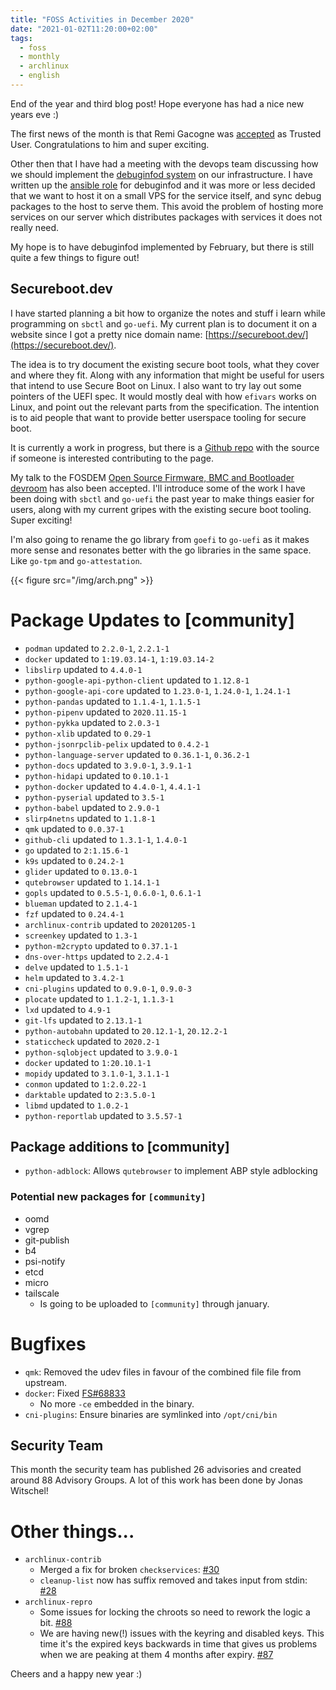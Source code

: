 ```yaml
---
title: "FOSS Activities in December 2020"
date: "2021-01-02T11:20:00+02:00"
tags:
  - foss
  - monthly
  - archlinux
  - english
---
```


End of the year and third blog post! Hope everyone has had a nice new years eve :)

The first news of the month is that Remi Gacogne was [accepted](https://lists.archlinux.org/pipermail/aur-general/2020-December/036034.html) as Trusted User.
Congratulations to him and super exciting.

Other then that I have had a meeting with the devops team discussing how we
should implement the [debuginfod system](https://lists.archlinux.org/pipermail/arch-dev-public/2020-November/030222.html) on our infrastructure. I have written up
the [ansible role](https://gitlab.archlinux.org/archlinux/infrastructure/-/merge_requests/168) for debuginfod and it was more or less decided that we want to
host it on a small VPS for the service itself, and sync debug packages to the
host to serve them. This avoid the problem of hosting more services on our
server which distributes packages with services it does not really need.

My hope is to have debuginfod implemented by February, but there is still quite
a few things to figure out!

## Secureboot.dev 
I have started planning a bit how to organize the notes and stuff i learn while
programming on `sbctl` and `go-uefi`. My current plan is to document it on a
website since I got a pretty nice domain name: [https://secureboot.dev/](https://secureboot.dev/).

The idea is to try document the existing secure boot tools, what they cover and
where they fit. Along with any information that might be useful for users that
intend to use Secure Boot on Linux. I also want to try lay out some pointers of
the UEFI spec. It would mostly deal with how `efivars` works on Linux, and point
out the relevant parts from the specification. The intention is to aid people
that want to provide better userspace tooling for secure boot.

It is currently a work in progress, but there is a [Github repo](https://github.com/Foxboron/secureboot.dev) with the source
if someone is interested contributing to the page.

My talk to the FOSDEM [Open Source Firmware, BMC and Bootloader devroom](https://lists.fosdem.org/pipermail/fosdem/2020q4/003154.html) has also
been accepted. I'll introduce some of the work I have been doing with `sbctl`
and `go-uefi` the past year to make things easier for users, along with my
current gripes with the existing secure boot tooling. Super exciting!

I'm also going to rename the go library from `goefi` to `go-uefi` as it makes
more sense and resonates better with the go libraries in the same space. Like
`go-tpm` and `go-attestation`.

{{< figure src="/img/arch.png" >}}

# Package Updates to [community]
- `podman` updated to `2.2.0-1`, `2.2.1-1` 
- `docker` updated to `1:19.03.14-1`, `1:19.03.14-2`
- `libslirp` updated to  `4.4.0-1`
- `python-google-api-python-client` updated to `1.12.8-1`
- `python-google-api-core` updated to `1.23.0-1`, `1.24.0-1`, `1.24.1-1`
- `python-pandas` updated to `1.1.4-1`, `1.1.5-1`
- `python-pipenv` updated to `2020.11.15-1`
- `python-pykka` updated to `2.0.3-1`
- `python-xlib` updated to `0.29-1`
- `python-jsonrpclib-pelix` updated to `0.4.2-1`
- `python-language-server` updated to `0.36.1-1`, `0.36.2-1` 
- `python-docs` updated to `3.9.0-1`, `3.9.1-1`
- `python-hidapi` updated to `0.10.1-1`
- `python-docker` updated to `4.4.0-1`, `4.4.1-1`
- `python-pyserial` updated to `3.5-1`
- `python-babel` updated to `2.9.0-1`
- `slirp4netns` updated to `1.1.8-1`
- `qmk` updated to `0.0.37-1`
- `github-cli` updated to `1.3.1-1`, `1.4.0-1`
- `go` updated to `2:1.15.6-1`
- `k9s` updated to `0.24.2-1`
- `glider` updated to `0.13.0-1`
- `qutebrowser` updated to `1.14.1-1`
- `gopls` updated to `0.5.5-1`, `0.6.0-1`, `0.6.1-1`
- `blueman` updated to `2.1.4-1`
- `fzf` updated to `0.24.4-1`
- `archlinux-contrib` updated to `20201205-1`
- `screenkey` updated to `1.3-1`
- `python-m2crypto` updated to `0.37.1-1`
- `dns-over-https` updated to `2.2.4-1`
- `delve` updated to `1.5.1-1`
- `helm` updated to `3.4.2-1`
- `cni-plugins` updated to `0.9.0-1`, `0.9.0-3`
- `plocate` updated to `1.1.2-1`, `1.1.3-1`
- `lxd` updated to `4.9-1`
- `git-lfs` updated to `2.13.1-1`
- `python-autobahn` updated to `20.12.1-1`, `20.12.2-1` 
- `staticcheck` updated to `2020.2-1`
- `python-sqlobject` updated to `3.9.0-1`
- `docker` updated to `1:20.10.1-1`
- `mopidy` updated to `3.1.0-1`, `3.1.1-1`
- `conmon` updated to `1:2.0.22-1`
- `darktable` updated to `2:3.5.0-1`
- `libmd` updated to `1.0.2-1`
- `python-reportlab` updated to `3.5.57-1`

## Package additions to [community]
- `python-adblock`: Allows `qutebrowser` to implement ABP style adblocking

### Potential new packages for `[community]`
- oomd
- vgrep
- git-publish
- b4
- psi-notify
- etcd
- micro
- tailscale
  - Is going to be uploaded to `[community]` through january.

# Bugfixes
- `qmk`: Removed the udev files in favour of the combined file file from upstream.
- `docker`: Fixed [FS#68833](https://bugs.archlinux.org/task/68833)
  - No more `-ce` embedded in the binary.
- `cni-plugins`: Ensure binaries are symlinked into `/opt/cni/bin`

## Security Team
This month the security team has published 26 advisories and created around 88
Advisory Groups. A lot of this work has been done by Jonas Witschel!

# Other things...
- `archlinux-contrib`
  - Merged a fix for broken `checkservices`: [#30](https://github.com/archlinux/contrib/pull/30)
  - `cleanup-list` now has suffix removed and takes input from stdin: [#28](https://github.com/archlinux/contrib/pull/28)
- `archlinux-repro`
  - Some issues for locking the chroots so need to rework the logic a bit. [#88](https://github.com/archlinux/archlinux-repro/issues/88)
  - We are having new(!) issues with the keyring and disabled keys. This time it's the expired keys backwards in time that gives us problems when we are peaking at them 4 months after expiry. [#87](https://github.com/archlinux/archlinux-repro/issues/87)

Cheers and a happy new year :)
